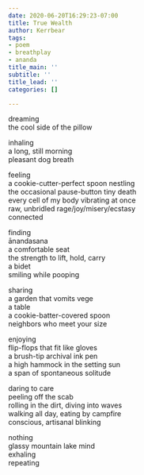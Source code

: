 ```yaml
---
date: 2020-06-20T16:29:23-07:00
title: True Wealth
author: Kerrbear
tags:
- poem
- breathplay
- ananda
title_main: ''
subtitle: ''
title_lead: ''
categories: []

---
```

dreaming  
the cool side of the pillow

inhaling  
a long, still morning  
pleasant dog breath

feeling  
a cookie-cutter-perfect spoon nestling  
the occasional pause-button tiny death<!--more-->  
every cell of my body vibrating at once  
raw, unbridled rage/joy/misery/ecstasy  
connected

finding  
ānandasana  
a comfortable seat  
the strength to lift, hold, carry  
a bidet  
smiling while pooping

sharing  
a garden that vomits vege  
a table  
a cookie-batter-covered spoon  
neighbors who meet your size  
  
enjoying  
flip-flops that fit like gloves  
a brush-tip archival ink pen  
a high hammock in the setting sun  
a span of spontaneous solitude

daring to care  
peeling off the scab  
rolling in the dirt, diving into waves  
walking all day, eating by campfire  
conscious, artisanal blinking  
  
nothing  
glassy mountain lake mind  
exhaling  
repeating